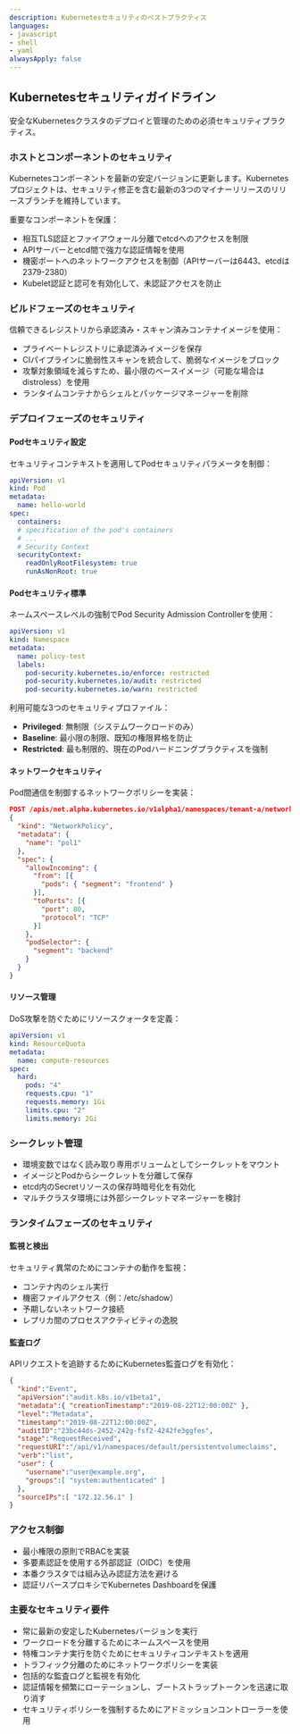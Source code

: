 ```yaml
---
description: Kubernetesセキュリティのベストプラクティス
languages:
- javascript
- shell
- yaml
alwaysApply: false
---
```


## Kubernetesセキュリティガイドライン

安全なKubernetesクラスタのデプロイと管理のための必須セキュリティプラクティス。

### ホストとコンポーネントのセキュリティ

Kubernetesコンポーネントを最新の安定バージョンに更新します。Kubernetesプロジェクトは、セキュリティ修正を含む最新の3つのマイナーリリースのリリースブランチを維持しています。

重要なコンポーネントを保護：
- 相互TLS認証とファイアウォール分離でetcdへのアクセスを制限
- APIサーバーとetcd間で強力な認証情報を使用
- 機密ポートへのネットワークアクセスを制御（APIサーバーは6443、etcdは2379-2380）
- Kubelet認証と認可を有効化して、未認証アクセスを防止

### ビルドフェーズのセキュリティ

信頼できるレジストリから承認済み・スキャン済みコンテナイメージを使用：
- プライベートレジストリに承認済みイメージを保存
- CIパイプラインに脆弱性スキャンを統合して、脆弱なイメージをブロック
- 攻撃対象領域を減らすため、最小限のベースイメージ（可能な場合はdistroless）を使用
- ランタイムコンテナからシェルとパッケージマネージャーを削除

### デプロイフェーズのセキュリティ

#### Podセキュリティ設定

セキュリティコンテキストを適用してPodセキュリティパラメータを制御：

```yaml
apiVersion: v1
kind: Pod
metadata:
  name: hello-world
spec:
  containers:
  # specification of the pod's containers
  # ...
  # Security Context
  securityContext:
    readOnlyRootFilesystem: true
    runAsNonRoot: true
```

#### Podセキュリティ標準

ネームスペースレベルの強制でPod Security Admission Controllerを使用：

```yaml
apiVersion: v1
kind: Namespace
metadata:
  name: policy-test
  labels:
    pod-security.kubernetes.io/enforce: restricted
    pod-security.kubernetes.io/audit: restricted
    pod-security.kubernetes.io/warn: restricted
```

利用可能な3つのセキュリティプロファイル：
- **Privileged**: 無制限（システムワークロードのみ）
- **Baseline**: 最小限の制限、既知の権限昇格を防止
- **Restricted**: 最も制限的、現在のPodハードニングプラクティスを強制

#### ネットワークセキュリティ

Pod間通信を制御するネットワークポリシーを実装：

```json
POST /apis/net.alpha.kubernetes.io/v1alpha1/namespaces/tenant-a/networkpolicys
{
  "kind": "NetworkPolicy",
  "metadata": {
    "name": "pol1"
  },
  "spec": {
    "allowIncoming": {
      "from": [{
        "pods": { "segment": "frontend" }
      }],
      "toPorts": [{
        "port": 80,
        "protocol": "TCP"
      }]
    },
    "podSelector": {
      "segment": "backend"
    }
  }
}
```

#### リソース管理

DoS攻撃を防ぐためにリソースクォータを定義：

```yaml
apiVersion: v1
kind: ResourceQuota
metadata:
  name: compute-resources
spec:
  hard:
    pods: "4"
    requests.cpu: "1"
    requests.memory: 1Gi
    limits.cpu: "2"
    limits.memory: 2Gi
```

### シークレット管理

- 環境変数ではなく読み取り専用ボリュームとしてシークレットをマウント
- イメージとPodからシークレットを分離して保存
- etcd内のSecretリソースの保存時暗号化を有効化
- マルチクラスタ環境には外部シークレットマネージャーを検討

### ランタイムフェーズのセキュリティ

#### 監視と検出

セキュリティ異常のためにコンテナの動作を監視：
- コンテナ内のシェル実行
- 機密ファイルアクセス（例：/etc/shadow）
- 予期しないネットワーク接続
- レプリカ間のプロセスアクティビティの逸脱

#### 監査ログ

APIリクエストを追跡するためにKubernetes監査ログを有効化：

```json
{
  "kind":"Event",
  "apiVersion":"audit.k8s.io/v1beta1",
  "metadata":{ "creationTimestamp":"2019-08-22T12:00:00Z" },
  "level":"Metadata",
  "timestamp":"2019-08-22T12:00:00Z",
  "auditID":"23bc44ds-2452-242g-fsf2-4242fe3ggfes",
  "stage":"RequestReceived",
  "requestURI":"/api/v1/namespaces/default/persistentvolumeclaims",
  "verb":"list",
  "user": {
    "username":"user@example.org",
    "groups":[ "system:authenticated" ]
  },
  "sourceIPs":[ "172.12.56.1" ]
}
```

### アクセス制御

- 最小権限の原則でRBACを実装
- 多要素認証を使用する外部認証（OIDC）を使用
- 本番クラスタでは組み込み認証方法を避ける
- 認証リバースプロキシでKubernetes Dashboardを保護

### 主要なセキュリティ要件

- 常に最新の安定したKubernetesバージョンを実行
- ワークロードを分離するためにネームスペースを使用
- 特権コンテナ実行を防ぐためにセキュリティコンテキストを適用
- トラフィック分離のためにネットワークポリシーを実装
- 包括的な監査ログと監視を有効化
- 認証情報を頻繁にローテーションし、ブートストラップトークンを迅速に取り消す
- セキュリティポリシーを強制するためにアドミッションコントローラーを使用
